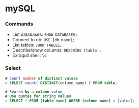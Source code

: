# mySQL

### Commands
* List databases: `SHOW DATABASES;`
* Connect to db: `USE [db name];`
* List tables: `SHOW TABLES;`
* Describe/show columns: `DESCRIBE [table];`
* Exit/quit shell: `\q`

### Select
```sql
# Count number of distinct values
> SELECT count( DISTINCT(column_name) ) FROM table;

# Search by a column value
# Use quotes for string values
> SELECT * FROM [table name] WHERE [column name] = [value];

```
